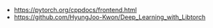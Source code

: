  - https://pytorch.org/cppdocs/frontend.html
 - https://github.com/HyungJoo-Kwon/Deep_Learning_with_Libtorch
